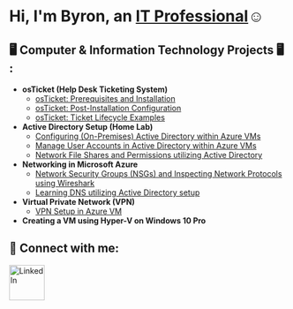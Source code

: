 <h1>Hi, I'm Byron, an <a href="https://www.linkedin.com/in/byron-lacanal-jr/">IT Professional</a>☺</h1>
<h2>🖥️ Computer & Information Technology Projects 🖥️ :</h2>

- <b>osTicket (Help Desk Ticketing System)</b>
  - [osTicket: Prerequisites and Installation](https://github.com/Byron1z/osticket-prereqs-B1z)
  - [osTicket: Post-Installation Configuration](https://github.com/Byron1z/post-install-config-B1z)
  - [osTicket: Ticket Lifecycle Examples](https://github.com/Byron1z/ticket-lifecycle-B1z)
- <b>Active Directory Setup (Home Lab)</b>
  - [Configuring (On-Premises) Active Directory within Azure VMs](https://github.com/Byron1z/configure-ad-B1z)
  - [Manage User Accounts in Active Directory within Azure VMs](https://github.com/Byron1z/managing-ad-B1z)
  - [Network File Shares and Permissions utilizing Active Directory](https://github.com/Byron1z/network-file-shares-and-permissions-B1z)
- <b>Networking in Microsoft Azure</b>
  - [Network Security Groups (NSGs) and Inspecting Network Protocols using Wireshark](https://github.com/Byron1z/azure-network-protocols-B1z)
  - [Learning DNS utilizing Active Directory setup](https://github.com/Byron1z/learning-dns-B1z)
- <b>Virtual Private Network (VPN)</b>
  - [VPN Setup in Azure VM](https://github.com/Byron1z/setup-vpn-B1z)
- <b>Creating a VM using Hyper-V on Windows 10 Pro</b>

<h2>🤳 Connect with me:</h2>

[<img align="left" alt="LinkedIn" width="64px" src="https://static.vecteezy.com/system/resources/previews/018/930/587/original/linkedin-logo-linkedin-icon-transparent-free-png.png" />][linkedin] 

[LinkedIn]: https://www.linkedin.com/in/byron-lacanal-jr/

